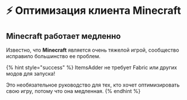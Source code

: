 # ⚡ Оптимизация клиента Minecraft

## Minecraft работает медленно

Известно, что **Minecraft** является очень тяжелой игрой, сообщество исправило большинство ее проблем.

{% hint style="success" %}
ItemsAdder не требует Fabric или других модов для запуска!

Это необязательное руководство для тех, кто хочет оптимизировать свою игру, потому что она медленная.
{% endhint %}
